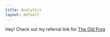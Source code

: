 ```yaml
---
title: Analytics
layout: default
---
```


Hey! Check out my referral link for [The Old Frog](http://www.theoldfrog.co.uk?utm_source=christhesoul&utm_medium=lilypad)
